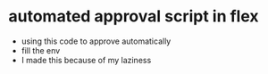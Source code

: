 # automated approval script in flex

- using this code to approve automatically
- fill the env
- I made this because of my laziness
